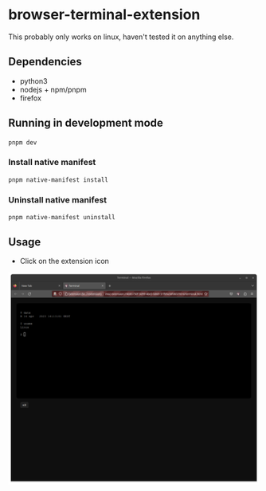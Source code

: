 # browser-terminal-extension

This probably only works on linux, haven't tested it on anything else.

## Dependencies
   - python3
   - nodejs + npm/pnpm
   - firefox

## Running in development mode
```
pnpm dev
```

### Install native manifest
```
pnpm native-manifest install
```
### Uninstall native manifest
```
pnpm native-manifest uninstall
```

## Usage

- Click on the extension icon

![screenshot.png](screenshot.png)
